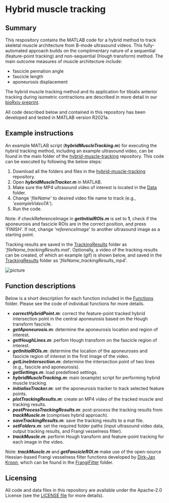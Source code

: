 # Hybrid muscle tracking

## Summary
This respository contains the MATLAB code for a hybrid method to track skeletal muscle architecture from B-mode ultrasound videos. This fully-automated approach builds on the complimentary nature of a sequential (feature-point tracking) and non-sequential (Hough transform) method. The main outcome measures of muscle architecture include:
+ fascicle pennation angle
+ fascicle length 
+ aponeurosis displacement

The hybrid muscle tracking method and its application for tibialis anterior tracking during isometric contractions are described in more detail in our [bioRxiv preprint](). 

All code described below and contained in this repository has been developed and tested in MATLAB version R2021a. 

## Example instructions
An example MATLAB script (***hybridMuscleTracking.m***) for executing the hybrid tracking method, including an example ultrasound video, can be found in the main folder of the [hybrid-muscle-tracking](https://github.com/JasperVerheul/hybrid-muscle-tracking) repository. This code can be executed by following the below steps:
1. Download all the folders and files in the [hybrid-muscle-tracking](https://github.com/JasperVerheul/hybrid-muscle-tracking) repository.
2. Open ***hybridMuscleTracker.m*** in MATLAB.
3. Make sure the MP4 ultrasound video of interest is located in the [Data](https://github.com/JasperVerheul/hybrid-muscle-tracking/tree/main/Data) folder.
4. Change '*fileName*' to desired video file name to track (e.g., '*exampleVideoTA*').
5. Run the code.

Note: if checkReferenceImage in ***getInitialROIs.m*** is set to **1**, check if the aponeurosis and fascicle ROIs are in the correct position, and press 'FINISH'. If not, change '*referenceImage*' to another ultrasound image as a starting point.

Tracking results are saved in the [TrackingResults](https://github.com/JasperVerheul/hybrid-muscle-tracking/tree/main/TrackingResults) folder as '*fileName_trackingResults.mat*'. Optionally, a video of the tracking results can be created, of which an example (gif) is shown below, and saved in the [TrackingResults](https://github.com/JasperVerheul/hybrid-muscle-tracking/tree/main/TrackingResults) folder as '*fileName_trackingResults_mp4*'.

![picture](https://github.com/JasperVerheul/hybrid-muscle-tracking/blob/main/TrackingResults/exampleVideoTA_trackingResults_gif.gif)

## Function descriptions
Below is a short description for each function included in the [Functions](https://github.com/JasperVerheul/hybrid-muscle-tracking/tree/main/Functions) folder. Please see the code of individual functions for more details.
+ ***correctHybridPoint.m***: correct the feature-point tracked hybrid intersection point in the central aponeurosis based on the Hough transform fascicle.
+ ***getAponeurosis.m***: determine the aponeurosis location and region of interest.
+ ***getHoughLines.m***: perfom Hough transform on the fascicle region of interest.
+ ***getInitialROIs.m***: determine the location of the aponeuroses and fascicle region of interest in the first image of the video.
+ ***getLineIntersection.m***: determine the intersection point of two lines (e.g., fascicle and aponeurosis).
+ ***getSettings.m***: load predefined settings.
+ ***hybridMuscleTracking.m***: main (example) script for performing hybrid muscle tracking.
+ ***initialiseTracker.m***: set the aponeurosis tracker to track selected feature points.
+ ***plotTrackingResults.m***: create an MP4 video of the tracked muscle and tracking results.
+ ***postProcessTrackingResults.m***: post-process the tracking results from ***trackMuscle.m*** (comprises hybrid approach).
+ ***saveTrackingResults.m***: save the tracking results to a mat file.
+ ***setFolders.m***: set the required folder paths (input ultrasound video data, output tracking results, and Frangi vesselness filter).
+ ***trackMuscle.m***: perform Hough transform and feature-point tracking for each image in the video.

Note: ***trackMuscle.m*** and ***getFascicleROI.m*** make use of the open-source Hessian-based Frangi vesselness filter functions developed by [Dirk-Jan Kroon](https://uk.mathworks.com/matlabcentral/fileexchange/24409-hessian-based-frangi-vesselness-filter), which can be found in the [FrangiFilter](https://github.com/JasperVerheul/hybrid-muscle-tracking/tree/main/FrangiFilter) folder.

## Licensing
All code and data files in this repository are available under the Apache-2.0 License (see the [LICENSE file](https://github.com/JasperVerheul/hybrid-muscle-tracking/blob/main/LICENSE) for more details).
